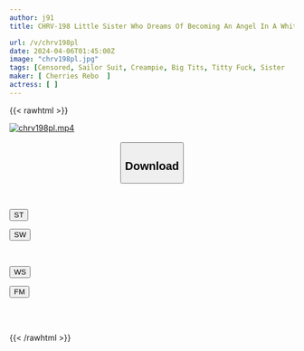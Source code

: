 ```yaml
---
author: j91
title: CHRV-198 Little Sister Who Dreams Of Becoming An Angel In A White Coat, The World Isn't That Sweet! All The Patients Are Definitely Aiming For Your Big Boobs! My Sister's Huge Breasts Are Worth Seeing! Short-sleeved Sailor Suit Raw Creampie! K Cup 108cm Shizu-chan

url: /v/chrv198pl
date: 2024-04-06T01:45:00Z
image: "chrv198pl.jpg"
tags: [Censored, Sailor Suit, Creampie, Big Tits, Titty Fuck, Sister	]
maker: [ Cherries Rebo  ]
actress: [ ]
---
```



{{< rawhtml >}}

<div class="video" data-videoid="RkV8kAzzqDcdPq6">
    <a href="javascript:;">
        <img src="/v/chrv198pl/chrv198pl.jpg" width="WIDTH" height="HEIGHT" alt="chrv198pl.mp4" loading="lazy">
    </a>
</div>

<script type="text/javascript" src="https://j91.asia/asset/on-demand-st.js"></script>

<br>
  <link rel="stylesheet" href="https://j91.asia/asset/bs5.css">
  
  <center>
  <button class="btn btn-primary" type="button" data-bs-toggle="collapse" data-bs-target=".multi-collapse" aria-expanded="false" aria-controls="multiCollapseExample1 multiCollapseExample2"><h2>Download</h2></button></center>
</p>
<div class="row">
  <div class="col">
    <div class="collapse multi-collapse" id="multiCollapseExample1">
      <div class="card card-body">
	      	      <br>
<div class="buttons">  
<p><a href="https://streamtape.to/v/RkV8kAzzqDcdPq6" target="_blank"><button class="btn-hover color-3"><i class="fa fa-download"></i> ST</button></a></p>
<p><a href="https://asnwish.com/9h1e8ujy6d02" target="_blank"><button class="btn-hover color-2"><i class="fa fa-download"></i> SW</button></a></p></div>
    </div>
  </div>
</div>
  <div class="col">
    <div class="collapse multi-collapse" id="multiCollapseExample2">
      <div class="card card-body">
	      <br>
<div class="buttons">
<p><a href="https://wolfstream.tv/smlo3aywryoh"><button class="btn-hover color-9"><i class="fa fa-download"></i> WS</button></a></p>
<p><a href="https://filemoon.sx/d/a2hpi3abxgf3"><button class="btn-hover color-8"><i class="fa fa-download"></i> FM</button></a></p></div>
<br><br>
      </div>
    </div>
  </div>
</div>

{{< /rawhtml >}}